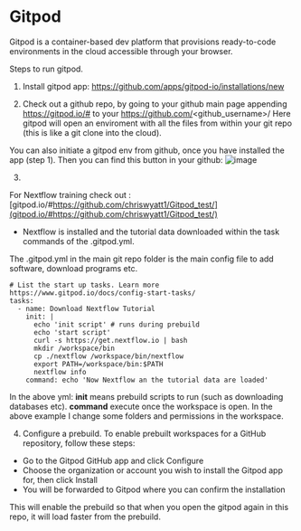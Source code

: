 # Gitpod 

Gitpod is a container-based dev platform that provisions ready-to-code environments in the cloud accessible through your browser.

Steps to run gitpod.

1. Install gitpod app: https://github.com/apps/gitpod-io/installations/new

2. Check out a github repo, by going to your github main page appending  https://gitpod.io/# to your     https://github.com/<github_username>/<my-repo>
Here gitpod will open an enviroment with all the files from within your git repo (this is like a git clone into the cloud).

You can also initiate a gitpod env from github, once you have installed the app (step 1). Then you can find this button in your github: ![image](https://user-images.githubusercontent.com/9978862/134880020-617e32c2-3de3-4a82-b950-3ec9d3fa3160.png)
  
3.  
For Nextflow training check out : 
[gitpod.io/#https://github.com/chriswyatt1/Gitpod_test/](gitpod.io/#https://github.com/chriswyatt1/Gitpod_test/)

- Nextflow is installed and the tutorial data downloaded within the task commands of the .gitpod.yml.
  
The .gitpod.yml in the main git repo folder is the main config file to add software, download programs etc.

```
# List the start up tasks. Learn more https://www.gitpod.io/docs/config-start-tasks/
tasks:
  - name: Download Nextflow Tutorial
    init: |
      echo 'init script' # runs during prebuild
      echo 'start script'
      curl -s https://get.nextflow.io | bash
      mkdir /workspace/bin
      cp ./nextflow /workspace/bin/nextflow  
      export PATH=/workspace/bin:$PATH
      nextflow info
    command: echo 'Now Nextflow an the tutorial data are loaded'
```
  
In the above yml: 
**init** means prebuild scripts to run (such as downloading databases etc).
**command** execute once the workspace is open. In the above example I change some folders and permissions in the workspace.

4. Configure a prebuild.
To enable prebuilt workspaces for a GitHub repository, follow these steps:

- Go to the Gitpod GitHub app and click Configure
- Choose the organization or account you wish to install the Gitpod app for, then click Install
- You will be forwarded to Gitpod where you can confirm the installation
  
This will enable the prebuild so that when you open the gitpod again in this repo, it will load faster from the prebuild.

